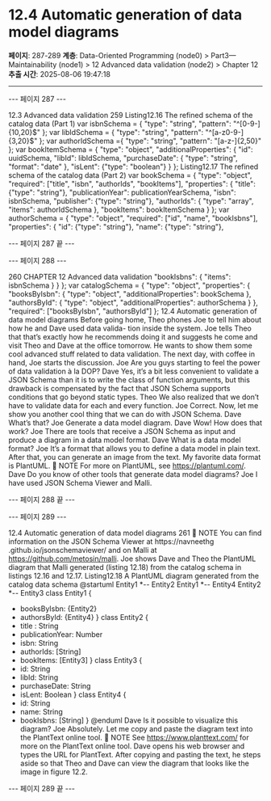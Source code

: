 # 12.4 Automatic generation of data model diagrams

**페이지**: 287-289
**계층**: Data-Oriented Programming (node0) > Part3—Maintainability (node1) > 12 Advanced data validation (node2) > Chapter 12
**추출 시간**: 2025-08-06 19:47:18

---


--- 페이지 287 ---

12.3 Advanced data validation 259
Listing12.16 The refined schema of the catalog data (Part 1)
var isbnSchema = {
"type": "string",
"pattern": "^[0-9-]{10,20}$"
};
var libIdSchema = {
"type": "string",
"pattern": "^[a-z0-9-]{3,20}$"
};
var authorIdSchema ={
"type": "string",
"pattern": "[a-z-]{2,50}"
};
var bookItemSchema = {
"type": "object",
"additionalProperties": {
"id": uuidSchema,
"libId": libIdSchema,
"purchaseDate": {
"type": "string",
"format": "date"
},
"isLent": {"type": "boolean"}
}
};
Listing12.17 The refined schema of the catalog data (Part 2)
var bookSchema = {
"type": "object",
"required": ["title", "isbn", "authorIds", "bookItems"],
"properties": {
"title": {"type": "string"},
"publicationYear": publicationYearSchema,
"isbn": isbnSchema,
"publisher": {"type": "string"},
"authorIds": {
"type": "array",
"items": authorIdSchema
},
"bookItems": bookItemSchema
}
};
var authorSchema = {
"type": "object",
"required": ["id", "name", "bookIsbns"],
"properties": {
"id": {"type": "string"},
"name": {"type": "string"},

--- 페이지 287 끝 ---


--- 페이지 288 ---

260 CHAPTER 12 Advanced data validation
"bookIsbns": {
"items": isbnSchema
}
}
};
var catalogSchema = {
"type": "object",
"properties": {
"booksByIsbn": {
"type": "object",
"additionalProperties": bookSchema
},
"authorsById": {
"type": "object",
"additionalProperties": authorSchema
}
},
"required": ["booksByIsbn", "authorsById"]
};
12.4 Automatic generation of data model diagrams
Before going home, Theo phones Joe to tell him about how he and Dave used data valida-
tion inside the system. Joe tells Theo that that’s exactly how he recommends doing it and
suggests he come and visit Theo and Dave at the office tomorrow. He wants to show them
some cool advanced stuff related to data validation. The next day, with coffee in hand, Joe
starts the discussion.
Joe Are you guys starting to feel the power of data validation à la DOP?
Dave Yes, it’s a bit less convenient to validate a JSON Schema than it is to write the
class of function arguments, but this drawback is compensated by the fact that
JSON Schema supports conditions that go beyond static types.
Theo We also realized that we don’t have to validate data for each and every function.
Joe Correct. Now, let me show you another cool thing that we can do with JSON
Schema.
Dave What’s that?
Joe Generate a data model diagram.
Dave Wow! How does that work?
Joe There are tools that receive a JSON Schema as input and produce a diagram in
a data model format.
Dave What is a data model format?
Joe It’s a format that allows you to define a data model in plain text. After that, you
can generate an image from the text. My favorite data format is PlantUML.
 NOTE For more on PlantUML, see https://plantuml.com/.
Dave Do you know of other tools that generate data model diagrams?
Joe I have used JSON Schema Viewer and Malli.

--- 페이지 288 끝 ---


--- 페이지 289 ---

12.4 Automatic generation of data model diagrams 261
 NOTE You can find information on the JSON Schema Viewer at https://navneethg
.github.io/jsonschemaviewer/ and on Malli at https://github.com/metosin/malli.
Joe shows Dave and Theo the PlantUML diagram that Malli generated (listing 12.18) from
the catalog schema in listings 12.16 and 12.17.
Listing12.18 A PlantUML diagram generated from the catalog data schema
@startuml
Entity1 *-- Entity2
Entity1 *-- Entity4
Entity2 *-- Entity3
class Entity1 {
+ booksByIsbn: {Entity2}
+ authorsById: {Entity4}
}
class Entity2 {
+ title : String
+ publicationYear: Number
+ isbn: String
+ authorIds: [String]
+ bookItems: [Entity3]
}
class Entity3 {
+ id: String
+ libId: String
+ purchaseDate: String
+ isLent: Boolean
}
class Entity4 {
+ id: String
+ name: String
+ bookIsbns: [String]
}
@enduml
Dave Is it possible to visualize this diagram?
Joe Absolutely. Let me copy and paste the diagram text into the PlantText online
tool.
 NOTE See https://www.planttext.com/ for more on the PlantText online tool.
Dave opens his web browser and types the URL for PlantText. After copying and pasting
the text, he steps aside so that Theo and Dave can view the diagram that looks like the
image in figure 12.2.

--- 페이지 289 끝 ---
